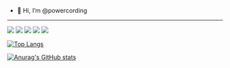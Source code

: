 - 👋 Hi, I’m @powercording   
<hr/>
<span><img src="https://img.shields.io/badge/React-61DAFB?style=flat-square&logo=React&logoColor=black"/></span>
<span><img src="https://img.shields.io/badge/Next.js-000000?style=flat-square&logo=Next.js&logoColor=white"/></span>
<span><img src="https://img.shields.io/badge/TypeScript-3178C6?style=flat-square&logo=TypeScripts&logoColor=white"/></span>
<span><img src="https://img.shields.io/badge/JavaScript-F7DF1E?style=flat-square&logo=JavaScript&logoColor=black"/></span>
<span><img src="https://img.shields.io/badge/Tailwind CSS-06B6D4?style=flat-square&logo=Tailwind CSS&logoColor=white"/></span>

<div>
  
[![Top Langs](https://github-readme-stats.vercel.app/api/top-langs/?username=powercording&layout=compact)](https://github.com/powercording/github-readme-stats)
  
</div>

[![Anurag's GitHub stats](https://github-readme-stats.vercel.app/api?username=powercording&theme=dracula)](https://github.com/powercording/github-readme-stats)
